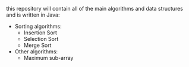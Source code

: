 this repository will contain all of the main algorithms and data structures and is written in Java:
  - Sorting algorithms:
    - Insertion Sort
    - Selection Sort
    - Merge Sort
  - Other algorithms:
    - Maximum sub-array

